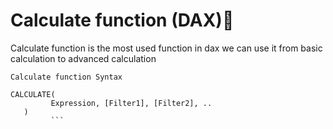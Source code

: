 # Calculate function (DAX)🦁

Calculate function is the most used function in dax
we can use it from basic calculation to advanced calculation

`Calculate function Syntax`
<br/>
```dax
CALCULATE(
         Expression, [Filter1], [Filter2], ..
   )
         ```
